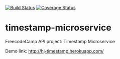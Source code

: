 [![Build Status](https://travis-ci.org/hexjelly/timestamp-microservice.svg?branch=master)](https://travis-ci.org/hexjelly/timestamp-microservice) [![Coverage Status](https://coveralls.io/repos/github/hexjelly/timestamp-microservice/badge.svg?branch=master)](https://coveralls.io/github/hexjelly/timestamp-microservice?branch=master)

# timestamp-microservice
FreecodeCamp API project: Timestamp Microservice

Demo link: http://hj-timestamp.herokuapp.com/
